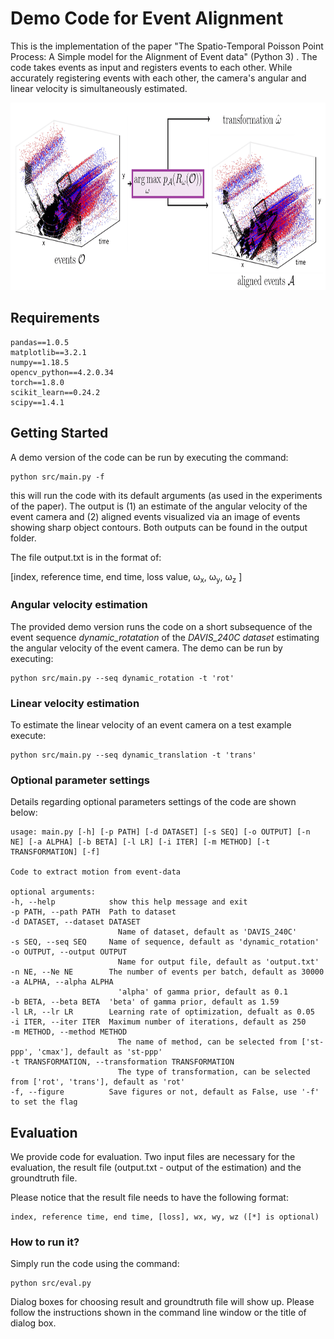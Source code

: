 # Demo Code for Event Alignment

This is the implementation of the paper "The Spatio-Temporal Poisson Point Process: A Simple model for the Alignment of Event data" (Python 3) . The code takes events as input and registers events to each other. While accurately registering events with each other, the camera's angular and linear velocity is simultaneously estimated.

<p align="center">
  <img height="300" src="/imgs/overview-diagram.png">
</p>


## Requirements
    pandas==1.0.5
    matplotlib==3.2.1
    numpy==1.18.5
    opencv_python==4.2.0.34
    torch==1.8.0
    scikit_learn==0.24.2
    scipy==1.4.1

## Getting Started

A demo version of the code can be run by executing the command:
    
    python src/main.py -f

this will run the code with its default arguments (as used in the experiments of the paper).
The output is (1) an estimate of the angular velocity of the event camera and (2) aligned events visualized via an image of events showing sharp object contours. Both outputs can be found in the output folder.

The file output.txt is in the format of:

[index, reference time, end time, loss value, &omega;<sub>x</sub>, &omega;<sub>y</sub>, &omega;<sub>z</sub> ]

### Angular velocity estimation

The provided demo version runs the code on a short subsequence of the event sequence *dynamic_rotatation* of the *DAVIS_240C dataset* estimating the angular velocity of the event camera. The demo can be run by executing:

    python src/main.py --seq dynamic_rotation -t 'rot'


### Linear velocity estimation

To estimate the linear velocity of an event camera on a test example execute:

    python src/main.py --seq dynamic_translation -t 'trans'
    
    
### Optional parameter settings

Details regarding optional parameters settings of the code are shown below:

    usage: main.py [-h] [-p PATH] [-d DATASET] [-s SEQ] [-o OUTPUT] [-n NE] [-a ALPHA] [-b BETA] [-l LR] [-i ITER] [-m METHOD] [-t TRANSFORMATION] [-f]

    Code to extract motion from event-data

    optional arguments:
    -h, --help            show this help message and exit
    -p PATH, --path PATH  Path to dataset
    -d DATASET, --dataset DATASET
                            Name of dataset, default as 'DAVIS_240C'
    -s SEQ, --seq SEQ     Name of sequence, default as 'dynamic_rotation'
    -o OUTPUT, --output OUTPUT
                            Name for output file, default as 'output.txt'
    -n NE, --Ne NE        The number of events per batch, default as 30000
    -a ALPHA, --alpha ALPHA
                            'alpha' of gamma prior, default as 0.1
    -b BETA, --beta BETA  'beta' of gamma prior, default as 1.59
    -l LR, --lr LR        Learning rate of optimization, defualt as 0.05
    -i ITER, --iter ITER  Maximum number of iterations, default as 250
    -m METHOD, --method METHOD
                            The name of method, can be selected from ['st-ppp', 'cmax'], default as 'st-ppp'
    -t TRANSFORMATION, --transformation TRANSFORMATION
                            The type of transformation, can be selected from ['rot', 'trans'], default as 'rot'
    -f, --figure          Save figures or not, default as False, use '-f' to set the flag

## Evaluation

We provide code for evaluation. Two input files are necessary for the evaluation, the result file (output.txt - output of the estimation) and the groundtruth file.

Please notice that the result file needs to have the following format:

    index, reference time, end time, [loss], wx, wy, wz ([*] is optional)

### How to run it?

Simply run the code using the command:

    python src/eval.py

Dialog boxes for choosing result and groundtruth file will show up. Please follow the instructions shown in the command line window or the title of dialog box.




